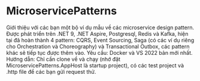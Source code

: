 # MicroservicePatterns
Giới thiệu với các bạn một bộ ví dụ mẫu về các microservice design pattern.
Được phát triển trên .NET 9, .NET Aspire, Postgresql, Redis và Kafka, hiện tại đã hoàn thành 4 pattern: CQRS, Event Sourcing, Saga (có các ví dụ riêng cho Orchestration và Choreography) và Transactional Outbox, các pattern khác sẽ tiếp tục được thêm vào.
Yêu cầu: Docker và VS 2022 bản mới nhất.
Hướng dẫn: Chỉ cần clone về và chạy (nhớ đặt MicroservicePatterns.AppHost là startup project), có các test project và .http file để các bạn gửi request thử.
